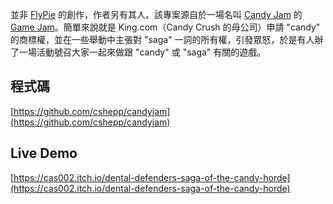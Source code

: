 並非 [FlyPie](#FlyPie) 的創作，作者另有其人。該專案源自於一場名叫 [Candy Jam](https://www.wired.com/2014/02/candy-crush/) 的 [Game Jam](https://zh.wikipedia.org/zh-tw/Game_Jam)。簡單來說就是 King.com（Candy Crush 的母公司）申請 "candy" 的商標權，並在一些舉動中主張對 "saga" 一詞的所有權，引發眾怒，於是有人辦了一場活動號召大家一起來做跟 "candy" 或 "saga" 有關的遊戲。

## 程式碼

[https://github.com/cshepp/candyjam](https://github.com/cshepp/candyjam)

## Live Demo

[https://cas002.itch.io/dental-defenders-saga-of-the-candy-horde](https://cas002.itch.io/dental-defenders-saga-of-the-candy-horde)